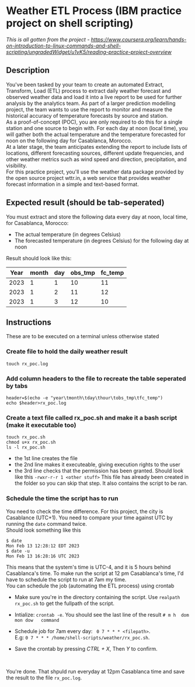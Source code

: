 # Weather ETL Process (IBM practice project on shell scripting)
 *This is all gotten from the project - https://www.coursera.org/learn/hands-on-introduction-to-linux-commands-and-shell-scripting/ungradedWidget/u1vK5/reading-practice-project-overview*

## Description
You've been tasked by your team to create an automated Extract, Transform, Load (ETL) process to extract daily weather forecast and observed weather data and load it into a live report to be used for further analysis by the analytics team. As part of a larger prediction modelling project, the team wants to use the report to monitor and measure the historical accuracy of temperature forecasts by source and station.
<br>
As a proof-of-concept (POC), you are only required to do this for a single station and one source to begin with. For each day at noon (local time), you will gather both the actual temperature and the temperature forecasted for noon on the following day for Casablanca, Morocco.
<br>
At a later stage, the team anticipates extending the report to include lists of locations, different forecasting sources, different update frequencies, and other weather metrics such as wind speed and direction, precipitation, and visibility.
<br>
For this practice project, you'll use the weather data package provided by the open source project wttr.in, a web service that provides weather forecast information in a simple and text-based format. 
<br>

## Expected result (should be tab-seperated)
You must extract and store the following data every day at noon, local time, for Casablanca, Morocco:
- The actual temperature (in degrees Celsius)
- The forecasted temperature (in degrees Celsius) for the following day at noon

Result should look like this: 

| Year | month	| day	| obs_tmp	| fc_temp |
|------|--------|-----|---------|---------|
| 2023 | 1	| 1	 | 10	| 11 |
| 2023 | 1	| 2	| 11 | 	12 |
| 2023 |	1	 | 3	| 12	| 10|

## Instructions
These are to be executed on a terminal unless otherwise stated

### Create file to hold the daily weather result 
`touch rx_poc.log`

### Add column headers to the file to recreate the table seperated by tabs
```
header=$(echo -e "year\tmonth\tday\thour\tobs_tmp\tfc_temp")
echo $header>rx_poc.log
```

### Create a text file called rx_poc.sh and make it a bash script (make it executable too)
```
touch rx_poc.sh
chmod u+x rx_poc.sh
ls -l rx_poc.sh
```
- the 1st line creates the file
- the 2nd line makes it executeable, giving execution rights to the user
- the 3rd line checks that the permission has been granted. Should look like this `-rwxr-r-r 1 <other stuff>`
This file has already been created in the folder so you can skip that step. It also contains the script to be ran.

### Schedule the time the script has to run
You need to check the time difference. For this project, the city is Casablance (UTC+1). You need to compare your time against UTC by running the `date` command twice.<br>
Should look something like this
```
$ date
Mon Feb 13 12:28:12 EDT 2023
$ date -u
Mon Feb 13 16:28:16 UTC 2023
```
This means that the system's time is UTC-4, and it is 5 hours behind Casablanca's time. To make run the script at 12 pm Casablanca's time, I'd have to schedule the script to run at 7am my time.<br>
You can schedule the job (automating the ETL process) using crontab
- Make sure you're in the directory containing the script. Use `realpath rx_poc.sh` to get the fullpath of the script. 
- Intialize: `crontab -e`. You should see the last line of the result `# m h  dom mon dow   command`
- Schedule job for 7am every day: ` 0 7 * * * <filepath>`. <br>
E.g: `0 7 * * * /home/shell-scripts/weather/rx_poc.sh`.
- Save the crontab by pressing *CTRL + X*, Then *Y* to confirm.

  <br>

You're done. That shpuld run everyday at 12pm Casablanca time and save the result to the file `rx_poc.log`.
